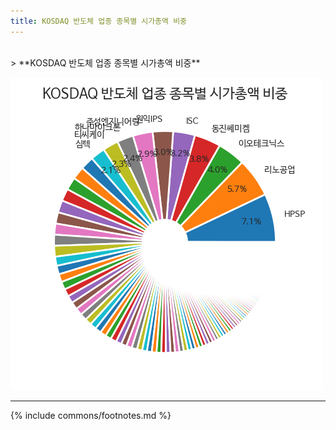 ```yaml
---
title: KOSDAQ 반도체 업종 종목별 시가총액 비중
---
```

<br>
> **KOSDAQ 반도체 업종 종목별 시가총액 비중<a id="pie"></a>**

![294090](images/kosdaq_업종_반도체_종목.png)

---
{% include commons/footnotes.md %}